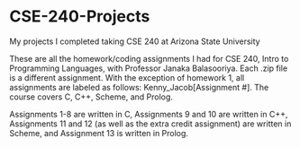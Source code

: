 # CSE-240-Projects
My projects I completed taking CSE 240 at Arizona State University

These are all the homework/coding assignments I had for CSE 240, Intro to Programming Languages, with Professor Janaka Balasooriya. Each .zip file is a different assignment. With the exception of homework 1, all assignments are labeled as follows: Kenny_Jacob[Assignment #]. 
The course covers C, C++, Scheme, and Prolog. 

Assignments 1-8 are written in C, Assignments 9 and 10 are written in C++, Assignments 11 and 12 (as well as the extra credit assignment) are written in Scheme, and Assignment 13 is written in Prolog. 
